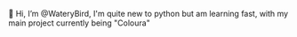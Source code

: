 👋 Hi, I’m @WateryBird, I'm quite new to python but am learning fast, with my main project currently being "Coloura"

<!---
WateryBird/WateryBird is a ✨ special ✨ repository because its `README.md` (this file) appears on your GitHub profile.
You can click the Preview link to take a look at your changes.
--->
